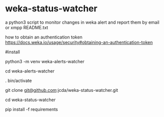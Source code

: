 # weka-status-watcher
a python3 script to monitor changes in weka alert and report them by email or xmpp
README.txt

how to obtain an authentication token
https://docs.weka.io/usage/security#obtaining-an-authentication-token

#install

python3 -m venv weka-alerts-watcher

cd weka-alerts-watcher

. bin/activate

git clone git@github.com:jcda/weka-status-watcher.git

cd weka-status-watcher

pip install -f requirements



